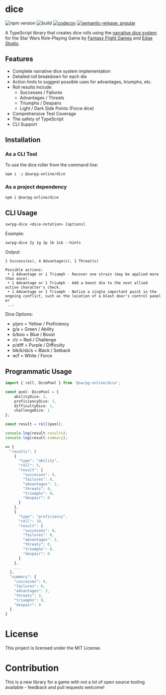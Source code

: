 # dice

![npm version](https://img.shields.io/npm/v/@swrpg-online/dice)
![build](https://github.com/swrpg-online/dice/actions/workflows/release.yml/badge.svg)
[![codecov](https://codecov.io/gh/swrpg-online/dice/graph/badge.svg?token=BQIFNBWKI8)](https://codecov.io/gh/swrpg-online/dice)
[![semantic-release: angular](https://img.shields.io/badge/semantic--release-angular-e10079?logo=semantic-release)](https://github.com/semantic-release/semantic-release)

A TypeScript library that creates dice rolls using the [narrative dice system](https://star-wars-rpg-ffg.fandom.com/wiki/Narrative_Dice) for the Star Wars Role-Playing Game by [Fantasy Flight Games](https://www.fantasyflightgames.com/en/starwarsrpg/) and [Edge Studio](https://www.edge-studio.net/categories-games/starwarsrpg/).

## Features

- Complete narrative dice system implementation
- Detailed roll breakdown for each die
- Action hints to suggest possible uses for advantages, triumphs, etc.
- Roll results include:
  - Successes / Failures
  - Advantages / Threats
  - Triumphs / Despairs
  - Light / Dark Side Points (Force dice)
- Comprehensive Test Coverage
- The safety of TypeScript
- CLI Support

## Installation

### As a CLI Tool

To use the dice roller from the command line:

```bash
npm i -g @swrpg-online/dice
```

### As a project dependency

```bash
npm i @swrpg-online/dice
```

## CLI Usage

```
swrpg-dice <dice-notation> [options]
```

Example:

```
swrpg-dice 2y 1g 1p 1b 1sb --hints
```

Output:

```
1 Success(es), 4 Advantage(s), 1 Threat(s)

Possible actions:
 • 1 Advantage or 1 Triumph - Recover one strain (may be applied more than once).
 • 1 Advantage or 1 Triumph - Add a boost die to the next allied active character's check.
 • 1 Advantage or 1 Triumph - Notice a single important point in the ongoing conflict, such as the location of a blast door's control panel or
 ...
```

Dice Options:

- y/pro = Yellow / Proficiency
- g/a = Green / Ability
- b/boo = Blue / Boost
- r/c = Red / Challenge
- p/diff = Purple / Difficulty
- blk/k/sb/s = Black / Setback
- w/f = White / Force

## Programmatic Usage

```typescript
import { roll, DicePool } from '@swrpg-online/dice';

const pool: DicePool = {
    abilityDice: 2,
    proficiencyDice: 1,
    difficultyDice: 1,
    challengeDice: 1
};

const result = roll(pool);

console.log(result.results);
console.log(result.summary);

=> {
  "results": [
    {
      "type": "ability",
      "roll": 5,
      "result": {
        "successes": 0,
        "failures": 0,
        "advantages": 1,
        "threats": 0,
        "triumphs": 0,
        "despair": 0
      }
    },
    {
      "type": "proficiency",
      "roll": 10,
      "result": {
        "successes": 0,
        "failures": 0,
        "advantages": 2,
        "threats": 0,
        "triumphs": 0,
        "despair": 0
      }
    },
    ...
  ],
  "summary": {
    "successes": 0,
    "failures": 0,
    "advantages": 3,
    "threats": 2,
    "triumphs": 0,
    "despair": 0
  }
}
```

# License

This project is licensed under the MIT License.

# Contribution

This is a new library for a game with not a lot of open source tooling available - feedback and pull requests welcome!

